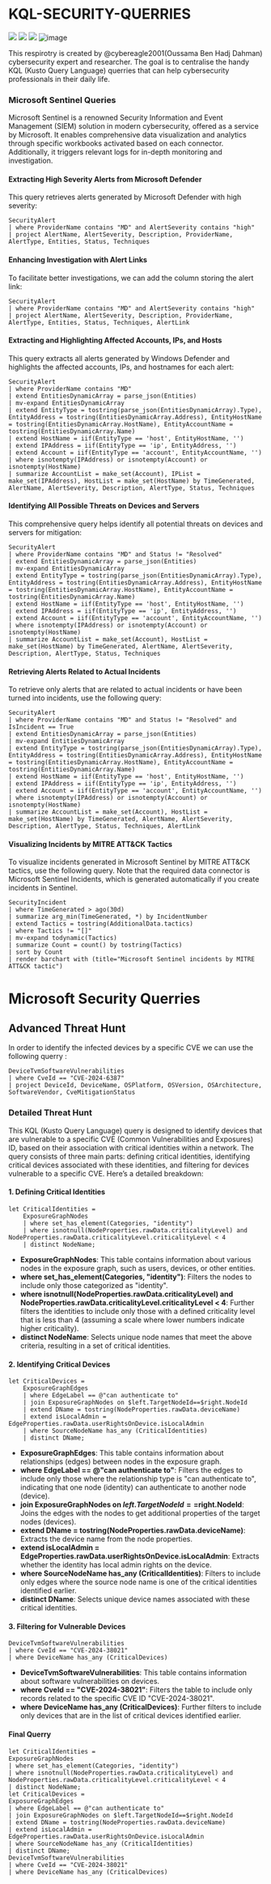 # KQL-SECURITY-QUERRIES
<a target="_blank" href="Microsoft" title="Microsoft"><img src="https://img.shields.io/static/v1?label=Product&message=Microsoft&color=red"></a>
<a target="_blank" href="Sentinel" title="Sentinel"><img src="https://img.shields.io/static/v1?label=SIEM&message=Sentinel&color=blue"></a>
<a target="_blank" href="Defender" title="Defender"><img src="https://img.shields.io/static/v1?label=AntiVirus&message=Defender&color=green"></a>
![image](https://github.com/user-attachments/assets/6a3a1cb2-60ea-4173-a3c4-de2968078c23)

This respirotry is created by @cybereagle2001(Oussama Ben Hadj Dahman) cybersecurity expert and researcher. The goal is to centralise the handy KQL (Kusto Query Language) querries that can help cybersecurity professionals in their daily life.

### Microsoft Sentinel Queries

Microsoft Sentinel is a renowned Security Information and Event Management (SIEM) solution in modern cybersecurity, offered as a service by Microsoft. It enables comprehensive data visualization and analytics through specific workbooks activated based on each connector. Additionally, it triggers relevant logs for in-depth monitoring and investigation.

#### Extracting High Severity Alerts from Microsoft Defender

This query retrieves alerts generated by Microsoft Defender with high severity:

```kql
SecurityAlert
| where ProviderName contains "MD" and AlertSeverity contains "high"
| project AlertName, AlertSeverity, Description, ProviderName, AlertType, Entities, Status, Techniques
```

#### Enhancing Investigation with Alert Links

To facilitate better investigations, we can add the column storing the alert link:

```kql
SecurityAlert
| where ProviderName contains "MD" and AlertSeverity contains "high"
| project AlertName, AlertSeverity, Description, ProviderName, AlertType, Entities, Status, Techniques, AlertLink
```

#### Extracting and Highlighting Affected Accounts, IPs, and Hosts

This query extracts all alerts generated by Windows Defender and highlights the affected accounts, IPs, and hostnames for each alert:

```kql
SecurityAlert
| where ProviderName contains "MD"
| extend EntitiesDynamicArray = parse_json(Entities)
| mv-expand EntitiesDynamicArray
| extend EntityType = tostring(parse_json(EntitiesDynamicArray).Type), EntityAddress = tostring(EntitiesDynamicArray.Address), EntityHostName = tostring(EntitiesDynamicArray.HostName), EntityAccountName = tostring(EntitiesDynamicArray.Name)
| extend HostName = iif(EntityType == 'host', EntityHostName, '')
| extend IPAddress = iif(EntityType == 'ip', EntityAddress, '')
| extend Account = iif(EntityType == 'account', EntityAccountName, '')
| where isnotempty(IPAddress) or isnotempty(Account) or isnotempty(HostName)
| summarize AccountList = make_set(Account), IPList = make_set(IPAddress), HostList = make_set(HostName) by TimeGenerated, AlertName, AlertSeverity, Description, AlertType, Status, Techniques
```

#### Identifying All Possible Threats on Devices and Servers

This comprehensive query helps identify all potential threats on devices and servers for mitigation:

```kql
SecurityAlert
| where ProviderName contains "MD" and Status != "Resolved"
| extend EntitiesDynamicArray = parse_json(Entities)
| mv-expand EntitiesDynamicArray
| extend EntityType = tostring(parse_json(EntitiesDynamicArray).Type), EntityAddress = tostring(EntitiesDynamicArray.Address), EntityHostName = tostring(EntitiesDynamicArray.HostName), EntityAccountName = tostring(EntitiesDynamicArray.Name)
| extend HostName = iif(EntityType == 'host', EntityHostName, '')
| extend IPAddress = iif(EntityType == 'ip', EntityAddress, '')
| extend Account = iif(EntityType == 'account', EntityAccountName, '')
| where isnotempty(IPAddress) or isnotempty(Account) or isnotempty(HostName)
| summarize AccountList = make_set(Account), HostList = make_set(HostName) by TimeGenerated, AlertName, AlertSeverity, Description, AlertType, Status, Techniques
```

#### Retrieving Alerts Related to Actual Incidents

To retrieve only alerts that are related to actual incidents or have been turned into incidents, use the following query:

```kql
SecurityAlert
| where ProviderName contains "MD" and Status != "Resolved" and IsIncident == True
| extend EntitiesDynamicArray = parse_json(Entities)
| mv-expand EntitiesDynamicArray
| extend EntityType = tostring(parse_json(EntitiesDynamicArray).Type), EntityAddress = tostring(EntitiesDynamicArray.Address), EntityHostName = tostring(EntitiesDynamicArray.HostName), EntityAccountName = tostring(EntitiesDynamicArray.Name)
| extend HostName = iif(EntityType == 'host', EntityHostName, '')
| extend IPAddress = iif(EntityType == 'ip', EntityAddress, '')
| extend Account = iif(EntityType == 'account', EntityAccountName, '')
| where isnotempty(IPAddress) or isnotempty(Account) or isnotempty(HostName)
| summarize AccountList = make_set(Account), HostList = make_set(HostName) by TimeGenerated, AlertName, AlertSeverity, Description, AlertType, Status, Techniques, AlertLink
```

#### Visualizing Incidents by MITRE ATT&CK Tactics

To visualize incidents generated in Microsoft Sentinel by MITRE ATT&CK tactics, use the following query. Note that the required data connector is Microsoft Sentinel Incidents, which is generated automatically if you create incidents in Sentinel.

```kql
SecurityIncident
| where TimeGenerated > ago(30d)
| summarize arg_min(TimeGenerated, *) by IncidentNumber
| extend Tactics = tostring(AdditionalData.tactics)
| where Tactics != "[]"
| mv-expand todynamic(Tactics)
| summarize Count = count() by tostring(Tactics)
| sort by Count
| render barchart with (title="Microsoft Sentinel incidents by MITRE ATT&CK tactic")
```

# Microsoft Security Querries
## Advanced Threat Hunt
In order to identify the infected devices by a specific CVE we can use the following querry :
```kql
DeviceTvmSoftwareVulnerabilities
| where CveId == "CVE-2024-6387"
| project DeviceId, DeviceName, OSPlatform, OSVersion, OSArchitecture, SoftwareVendor, CveMitigationStatus
```
### Detailed Threat Hunt

This KQL (Kusto Query Language) query is designed to identify devices that are vulnerable to a specific CVE (Common Vulnerabilities and Exposures) ID, based on their association with critical identities within a network. The query consists of three main parts: defining critical identities, identifying critical devices associated with these identities, and filtering for devices vulnerable to a specific CVE. Here’s a detailed breakdown:

#### 1. Defining Critical Identities

```kql
let CriticalIdentities = 
    ExposureGraphNodes
    | where set_has_element(Categories, "identity")
    | where isnotnull(NodeProperties.rawData.criticalityLevel) and NodeProperties.rawData.criticalityLevel.criticalityLevel < 4 
    | distinct NodeName;
```

- **ExposureGraphNodes**: This table contains information about various nodes in the exposure graph, such as users, devices, or other entities.
- **where set_has_element(Categories, "identity")**: Filters the nodes to include only those categorized as "identity".
- **where isnotnull(NodeProperties.rawData.criticalityLevel) and NodeProperties.rawData.criticalityLevel.criticalityLevel < 4**: Further filters the identities to include only those with a defined criticality level that is less than 4 (assuming a scale where lower numbers indicate higher criticality).
- **distinct NodeName**: Selects unique node names that meet the above criteria, resulting in a set of critical identities.

#### 2. Identifying Critical Devices

```kql
let CriticalDevices = 
    ExposureGraphEdges 
    | where EdgeLabel == @"can authenticate to"
    | join ExposureGraphNodes on $left.TargetNodeId==$right.NodeId
    | extend DName = tostring(NodeProperties.rawData.deviceName)
    | extend isLocalAdmin = EdgeProperties.rawData.userRightsOnDevice.isLocalAdmin
    | where SourceNodeName has_any (CriticalIdentities)
    | distinct DName;
```

- **ExposureGraphEdges**: This table contains information about relationships (edges) between nodes in the exposure graph.
- **where EdgeLabel == @"can authenticate to"**: Filters the edges to include only those where the relationship type is "can authenticate to", indicating that one node (identity) can authenticate to another node (device).
- **join ExposureGraphNodes on $left.TargetNodeId==$right.NodeId**: Joins the edges with the nodes to get additional properties of the target nodes (devices).
- **extend DName = tostring(NodeProperties.rawData.deviceName)**: Extracts the device name from the node properties.
- **extend isLocalAdmin = EdgeProperties.rawData.userRightsOnDevice.isLocalAdmin**: Extracts whether the identity has local admin rights on the device.
- **where SourceNodeName has_any (CriticalIdentities)**: Filters to include only edges where the source node name is one of the critical identities identified earlier.
- **distinct DName**: Selects unique device names associated with these critical identities.

#### 3. Filtering for Vulnerable Devices

```kql
DeviceTvmSoftwareVulnerabilities 
| where CveId == "CVE-2024-38021"
| where DeviceName has_any (CriticalDevices)
```

- **DeviceTvmSoftwareVulnerabilities**: This table contains information about software vulnerabilities on devices.
- **where CveId == "CVE-2024-38021"**: Filters the table to include only records related to the specific CVE ID "CVE-2024-38021".
- **where DeviceName has_any (CriticalDevices)**: Further filters to include only devices that are in the list of critical devices identified earlier.

#### Final Querry
```kql
let CriticalIdentities =
ExposureGraphNodes
| where set_has_element(Categories, "identity")
| where isnotnull(NodeProperties.rawData.criticalityLevel) and
NodeProperties.rawData.criticalityLevel.criticalityLevel < 4 
| distinct NodeName;
let CriticalDevices =
ExposureGraphEdges 
| where EdgeLabel == @"can authenticate to"
| join ExposureGraphNodes on $left.TargetNodeId==$right.NodeId
| extend DName = tostring(NodeProperties.rawData.deviceName)
| extend isLocalAdmin = EdgeProperties.rawData.userRightsOnDevice.isLocalAdmin
| where SourceNodeName has_any (CriticalIdentities)
| distinct DName;
DeviceTvmSoftwareVulnerabilities 
| where CveId == "CVE-2024-38021"
| where DeviceName has_any (CriticalDevices)
```


